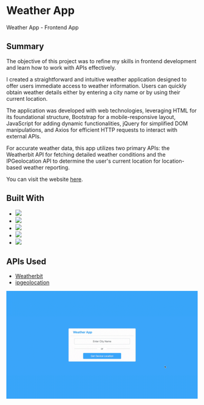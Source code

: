 # Weather App
Weather App - Frontend App 

## Summary

The objective of this project was to refine my skills in frontend development and learn how to work with APIs effectively.

I created a straightforward and intuitive weather application designed to offer users immediate access to weather information. Users can quickly obtain weather details either by entering a city name or by using their current location.

The application was developed with web technologies, leveraging HTML for its foundational structure, Bootstrap for a mobile-responsive layout, JavaScript for adding dynamic functionalities, jQuery for simplified DOM manipulations, and Axios for efficient HTTP requests to interact with external APIs.

For accurate weather data, this app utilizes two primary APIs: the Weatherbit API for fetching detailed weather conditions and the IPGeolocation API to determine the user's current location for location-based weather reporting.

You can visit the website [here](https://johanfortus.github.io/Weather-App/).

## Built With

- <img src="https://img.shields.io/badge/html5-%23E34F26.svg?&style=for-the-badge&logo=html5&logoColor=white" />
- <img src="https://img.shields.io/badge/bootstrap-%237952B3.svg?&style=for-the-badge&logo=bootstrap&logoColor=white" />
- <img src="https://img.shields.io/badge/javascript-%23F7DF1E.svg?&style=for-the-badge&logo=javascript&logoColor=black" />
- <img src="https://img.shields.io/badge/jquery-%230769AD.svg?&style=for-the-badge&logo=jquery&logoColor=white" />
- <img src="https://img.shields.io/badge/-Axios-EEEEEE?style=for-the-badge&logo=axios&logoColor=5E35CA" /> 

## APIs Used

- [Weatherbit]([https://www.tvmaze.com/api](https://www.weatherbit.io/))
- [ipgeolocation]([https://www.tvmaze.com/api](https://ipgeolocation.io/))

<img src="https://github.com/johanfortus/Weather-App/blob/main/assets/WeatherAppDemo.gif" /> 
